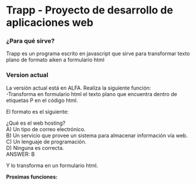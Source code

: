 # Trapp - Proyecto de desarrollo de aplicaciones web

<h3>¿Para qué sirve?</h3>
Trapp es un programa escrito en javascript que sirve para transformar texto plano de formato aiken a formulario html

<h3>Version actual</h3>
La versión actual está en ALFA. Realiza la siguiente función:</br>
-Transforma en formulario html el texto plano que encuentra dentro de etiquetas P en el código html.

El formato es el siguiente:

¿Qué es el web hosting?</br>
A) Un tipo de correo electrónico.</br>
B) Un servicio que provee un sistema para almacenar información vía web.</br>
C) Un lenguaje de programación.</br>
D) Ninguna es correcta.</br>
ANSWER: B


Y lo transforma en un formulario html.


<b>Proximas funciones:</b>
